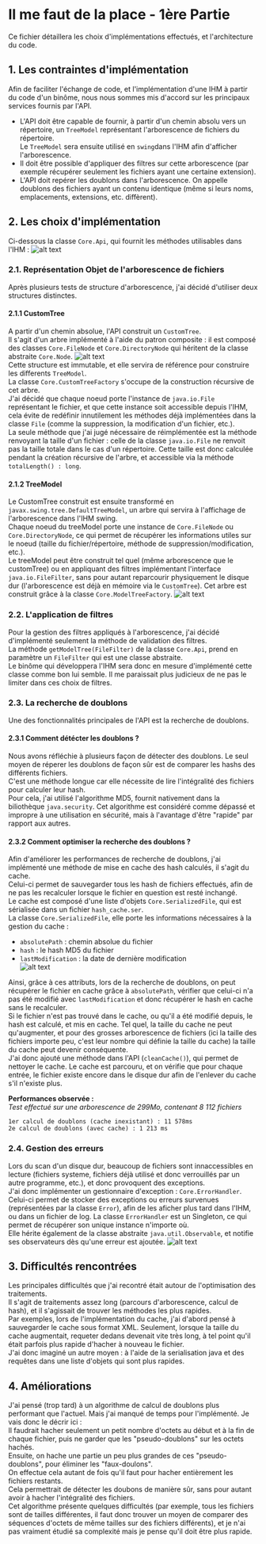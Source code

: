 # Il me faut de la place - 1ère Partie
Ce fichier détaillera les choix d'implémentations effectués, et l'architecture du code.
## 1. Les contraintes d'implémentation  
Afin de faciliter l'échange de code, et l'implémentation d'une IHM à partir du code d'un binôme, nous nous sommes mis d'accord sur les principaux services fournis par l'API.  
+ L'API doit être capable de fournir, à partir d'un chemin absolu vers un répertoire, un `TreeModel` représentant l'arborescence de fichiers du répertoire.  
Le `TreeModel` sera ensuite utilisé en `swing`dans l'IHM afin d'afficher l'arborescence.
+ Il doit être possible d'appliquer des filtres sur cette arborescence (par exemple récupérer seulement les fichiers ayant une certaine extension).
+ L'API doit repérer les doublons dans l'arborescence. On appelle doublons des fichiers ayant un contenu identique (même si leurs noms, emplacements, extensions, etc. diffèrent).   
## 2. Les choix d'implémentation 
Ci-dessous la classe `Core.Api`, qui fournit les méthodes utilisables dans l'IHM : 
![alt text](img/Api.png)  
### 2.1. Représentation Objet de l'arborescence de fichiers
Après plusieurs tests de structure d'arborescence, j'ai décidé d'utiliser deux structures distinctes.  
#### 2.1.1 CustomTree
A partir d'un chemin absolue, l'API construit un `CustomTree`.  
Il s'agit d'un arbre implémenté à l'aide du patron composite : il est composé des classes `Core.FileNode` et `Core.DirectoryNode` qui héritent de la classe abstraite `Core.Node`.
![alt text](img/CustomTree.png)  
Cette structure est immutable, et elle servira de référence pour construire les differents `TreeModel`.    
La classe `Core.CustomTreeFactory` s'occupe de la construction récursive de cet arbre.  
J'ai décidé que chaque noeud porte l'instance de `java.io.File` représentant le fichier, et que cette instance soit accessible depuis l'IHM, cela évite de redéfinir innutilement les méthodes déjà implémentées dans la classe `File` (comme la suppression, la modification d'un fichier, etc.).  
La seule méthode que j'ai jugé nécessaire de réimplémentée est la méthode renvoyant la taille d'un fichier : celle de la classe `java.io.File` ne renvoit pas la taille totale dans le cas d'un répertoire. Cette taille est donc calculée pendant la création récursive de l'arbre, et accessible via la méthode `totalLength() : long`. 
#### 2.1.2 TreeModel
Le CustomTree construit est ensuite transformé en `javax.swing.tree.DefaultTreeModel`, un arbre qui servira à l'affichage de l'arborescence dans l'IHM swing.  
Chaque noeud du treeModel porte une instance de `Core.FileNode` ou `Core.DirectoryNode`, ce qui permet de récupérer les informations utiles sur le noeud (taille du fichier/répertoire, méthode de suppression/modification, etc.).  
Le treeModel peut être construit tel quel (même arborescence que le customTree) ou en appliquant des filtres implémentant l'interface `java.io.FileFilter`, sans pour autant reparcourir physiquement le disque dur (l'arborescence est déjà en mémoire via le `CustomTree`).
Cet arbre est construit grâce à la classe `Core.ModelTreeFactory`.
![alt text](img/ModelTree.png)  
### 2.2. L'application de filtres
Pour la gestion des filtres appliqués à l'arborescence, j'ai décidé d'implémenté seulement la méthode de validation des filtres.  
La méthode `getModelTree(FileFilter)` de la classe `Core.Api`, prend en paramètre un `FileFilter` qui est une classe abstraite.  
Le binôme qui développera l'IHM sera donc en mesure d'implémenté cette classe comme bon lui semble. Il me paraissait plus judicieux de ne pas le limiter dans ces choix de filtres.
### 2.3. La recherche de doublons 
Une des fonctionnalités principales de l'API est la recherche de doublons.
#### 2.3.1 Comment détécter les doublons ?
Nous avons réfléchie à plusieurs façon de détecter des doublons. Le seul moyen de réperer les doublons de façon sûr est de comparer les hashs des différents fichiers.  
C'est une méthode longue car elle nécessite de lire l'intégralité des fichiers pour calculer leur hash.  
Pour cela, j'ai utilisé l'algorithme MD5, fournit nativement dans la biliothèque `java.security`. Cet algorithme est considéré comme dépassé et impropre à une utilisation en sécurité, mais à l'avantage d'être "rapide" par rapport aux autres.   
#### 2.3.2 Comment optimiser la recherche des doublons ?
Afin d'améliorer les performances de recherche de doublons, j'ai implémenté une méthode de mise en cache des hash calculés, il s'agit du cache.  
Celui-ci permet de sauvegarder tous les hash de fichiers effectués, afin de ne pas les recalculer lorsque le fichier en question est resté inchangé.  
Le cache est composé d'une liste d'objets `Core.SerializedFile`, qui est sérialisée dans un fichier `hash_cache.ser`.    
La classe `Core.SerializedFile`, elle porte les informations nécessaires à la gestion du cache :
+ `absolutePath` : chemin absolue du fichier 
+ `hash` : le hash MD5 du fichier
+ `lastModification` : la date de dernière modification  
![alt text](img/SerializedFile.png)    

Ainsi, grâce à ces attributs, lors de la recherche de doublons, on peut récupérer le fichier en cache grâce à `absolutePath`, vérifier que celui-ci n'a pas été modifié avec `lastModification` et donc récupérer le hash en cache sans le recalculer.    
Si le fichier n'est pas trouvé dans le cache, ou qu'il a été modifié depuis, le hash est calculé, et mis en cache. 
Tel quel, la taille du cache ne peut qu'augmenter, et pour des grosses arborescence de fichiers (ici la taille des fichiers importe peu, c'est leur nombre qui définie la taille du cache) la taille du cache peut devenir conséquente.  
J'ai donc ajouté une méthode dans l'API (`cleanCache()`), qui permet de nettoyer le cache. Le cache est parcouru, et on vérifie que pour chaque entrée, le fichier existe encore dans le disque dur afin de l'enlever du cache s'il n'existe plus.      

**Performances observée :**  
*Test effectué sur une arborescence de 299Mo, contenant 8 112 fichiers* 
```
1er calcul de doublons (cache inexistant) : 11 578ms
2e calcul de doublons (avec cache) : 1 213 ms
```
 
### 2.4. Gestion des erreurs  
Lors du scan d'un disque dur, beaucoup de fichiers sont innaccessibles en lecture (fichiers systeme, fichiers déjà utilisé et donc verrouillés par un autre programme, etc.), et donc provoquent des exceptions.  
J'ai donc implémenter un gestionnaire d'exception : `Core.ErrorHandler`. Celui-ci permet de stocker des exceptions ou erreurs survenues (représentées par la classe `Error`), afin de les aficher plus tard dans l'IHM, ou dans un fichier de log.
La classe `ErrorHandler` est un Singleton, ce qui permet de récupérer son unique instance n'importe où.  
Elle hérite également de la classe abstraite `java.util.Observable`, et notifie ses observateurs dès qu'une erreur est ajoutée.
![alt text](img/Error.png)      

## 3. Difficultés rencontrées
Les principales difficultés que j'ai recontré était autour de l'optimisation des traitements.  
Il s'agit de traitements assez long (parcours d'arborescence, calcul de hash), et il s'agissait de trouver les méthodes les plus rapides.  
Par exemples, lors de l'implémentation du cache, j'ai d'abord pensé à sauvegarder le cache sous format XML. Seulement, lorsque la taille du cache augmentait, requeter dedans devenait vite très long, à tel point qu'il était parfois plus rapide d'hacher à nouveau le fichier.  
J'ai donc imaginé un autre moyen : à l'aide de la serialisation java et des requêtes dans une liste d'objets qui sont plus rapides.  
  
## 4. Améliorations
J'ai pensé (trop tard) à un algorithme de calcul de doublons plus performant que l'actuel. Mais j'ai manqué de temps pour l'implémenté. Je vais donc le décrir ici :  
Il faudrait hacher seulement un petit nombre d'octets au début et à la fin de chaque fichier, puis ne garder que les "pseudo-doublons" sur les octets hachés.  
Ensuite, on hache une partie un peu plus grandes de ces "pseudo-doublons", pour éliminer les "faux-doulons".  
On effectue cela autant de fois qu'il faut pour hacher entièrement les fichiers restants.   
Cela permettrait de détecter les doubons de manière sûr, sans pour autant avoir à hacher l'intégralité des fichiers.  
Cet algorithme présente quelques difficultés (par exemple, tous les fichiers sont de tailles différentes, il faut donc trouver un moyen de comparer des séquences d'octets de même tailles sur des fichiers différents), et je n'ai pas vraiment étudié sa complexité mais je pense qu'il doit être plus rapide. 


